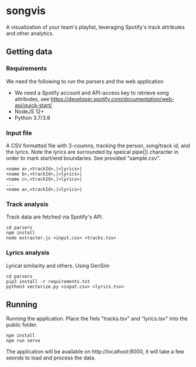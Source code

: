 # songvis
A visualization of your team's playlist, leveraging Spotify's track attributes and other analytics.


## Getting data
### Requirements
We need the following to run the parsers and the web application
- We need a Spotify account and API-access key to retrieve song attributes, see https://developer.spotify.com/documentation/web-api/quick-start/
- NodeJS 12+
- Python 3.7/3.8

### Input file
A CSV formatted file with 3-coumns, tracking the person, song/track id, and the lyrics. Note the lyrics are surrounded by speical pipe(|) character in order to mark start/end boundaries. See provided "sample.csv".
```
<name a>,<trackId>,|<lyrics>|
<name b>,<trackId>,|<lyrics>|
<name c>,<trackId>,|<lyrics>|
...
<name a>,<trackId>,|<lyrics>|
```

### Track analysis
Track data are fetched via Spotify's API.
```
cd parsers
npm install
node extracter.js <input.csv> <tracks.tsv>
```

### Lyrics analysis
Lyrical similarity and others. Using GenSim
```
cd parsers
pip3 install -r requirements.txt
python3 vectorize.py <input.csv> <lyrics.tsv>
```


## Running
Running the application. Place the fiels "tracks.tsv" and "lyrics.tsv" into the public folder.
```
npm install
npm run serve
```

The application will be available on http://localhost:8000, it will take a few seonds to load and process the data.
